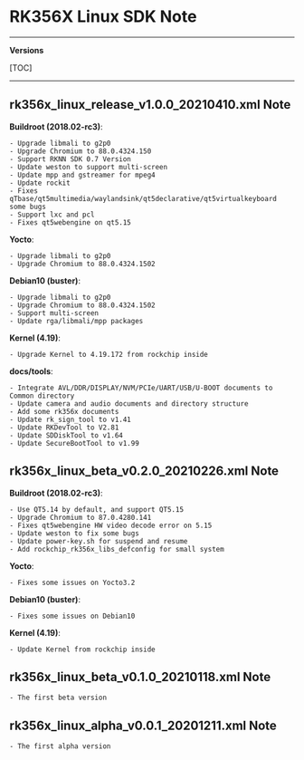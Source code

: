 # RK356X Linux SDK Note

---

**Versions**

[TOC]

---
## rk356x_linux_release_v1.0.0_20210410.xml Note

**Buildroot (2018.02-rc3)**:

```
- Upgrade libmali to g2p0
- Upgrade Chromium to 88.0.4324.150
- Support RKNN SDK 0.7 Version
- Update weston to support multi-screen
- Update mpp and gstreamer for mpeg4
- Update rockit
- Fixes qTbase/qt5multimedia/waylandsink/qt5declarative/qt5virtualkeyboard some bugs
- Support lxc and pcl
- Fixes qt5webengine on qt5.15
```

**Yocto**:

```
- Upgrade libmali to g2p0
- Upgrade Chromium to 88.0.4324.1502
```

**Debian10 (buster)**:

```
- Upgrade libmali to g2p0
- Upgrade Chromium to 88.0.4324.1502
- Support multi-screen
- Update rga/libmali/mpp packages
```

**Kernel (4.19)**:

```
- Upgrade Kernel to 4.19.172 from rockchip inside
```

**docs/tools**:

```
- Integrate AVL/DDR/DISPLAY/NVM/PCIe/UART/USB/U-BOOT documents to Common directory
- Update camera and audio documents and directory structure
- Add some rk356x documents
- Update rk_sign_tool to v1.41
- Update RKDevTool to V2.81
- Update SDDiskTool to v1.64
- Update SecureBootTool to v1.99
```

## rk356x_linux_beta_v0.2.0_20210226.xml Note

**Buildroot (2018.02-rc3)**:

```
- Use QT5.14 by default, and support QT5.15
- Upgrade Chromium to 87.0.4280.141
- Fixes qt5webengine HW video decode error on 5.15
- Update weston to fix some bugs
- Update power-key.sh for suspend and resume
- Add rockchip_rk356x_libs_defconfig for small system
```

**Yocto**:

```
- Fixes some issues on Yocto3.2
```

**Debian10 (buster)**:

```
- Fixes some issues on Debian10
```

**Kernel (4.19)**:

```
- Update Kernel from rockchip inside
```

## rk356x_linux_beta_v0.1.0_20210118.xml Note

```
- The first beta version
```

## rk356x_linux_alpha_v0.0.1_20201211.xml Note

```
- The first alpha version
```
